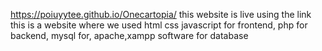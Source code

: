 https://poiuyytee.github.io/Onecartopia/ this website is live using the link
this is a website where we used html css javascript for frontend, php for backend, mysql for, apache,xampp software for database
